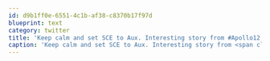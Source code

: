 ```yaml
---
id: d9b1ff0e-6551-4c1b-af38-c8370b17f97d
blueprint: text
category: twitter
title: 'Keep calm and set SCE to Aux. Interesting story from #Apollo12 ow.ly/jAqRb'
caption: 'Keep calm and set SCE to Aux. Interesting story from <span class="hashtag hashtag_local">#<a href="http://tweettemp.darylchymko.ca/?tag=apollo12">Apollo12</a> <a href="http://ow.ly/jAqRb" title="http://ow.ly/jAqRb" class="link link_untco">ow.ly/jAqRb</a>'
---
```

